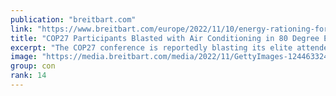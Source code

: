 ```yaml
---
publication: "breitbart.com"
link: "https://www.breitbart.com/europe/2022/11/10/energy-rationing-for-plebs-only-cop27-bigwigs-blast-air-conditioning-in-80-degree-egypt/"
title: "COP27 Participants Blasted with Air Conditioning in 80 Degree Egypt"
excerpt: "The COP27 conference is reportedly blasting its elite attendees with air conditioning in 80-degree Egyptian heat."
image: "https://media.breitbart.com/media/2022/11/GettyImages-1244633242-e1668008179227-640x335.jpg"
group: con
rank: 14
---
```


